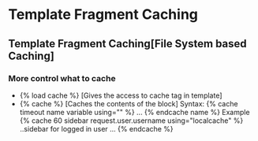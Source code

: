 # Template Fragment Caching

## Template Fragment Caching[File System based Caching]

### More control what to cache
- {% load cache %} [Gives the access to cache tag in template]
- {% cache %} [Caches the contents of the block]
    Syntax:
        {% cache timeout name variable using="" %} ... {% endcache name %}
    Example
        {% cache 60 sidebar request.user.username using="localcache" %}
            ..sidebar for logged in user ...
        {% endcache %}
